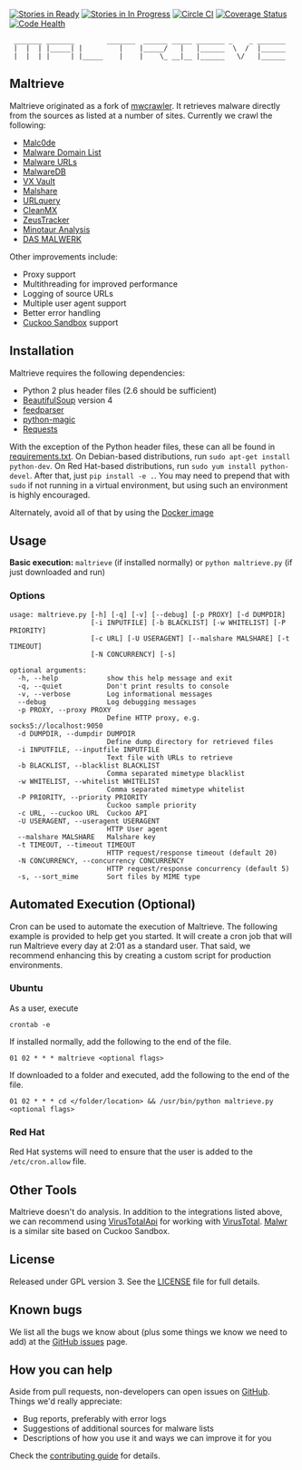 [![Stories in Ready](https://badge.waffle.io/krmaxwell/maltrieve.png?label=ready&title=Ready)](https://waffle.io/krmaxwell/maltrieve)
[![Stories in In Progress](https://badge.waffle.io/krmaxwell/maltrieve.png?label=in%20progress&title=In%20Progress)](https://waffle.io/krmaxwell/maltrieve)
[![Circle CI](https://circleci.com/gh/krmaxwell/maltrieve/tree/dev.svg?style=svg)](https://circleci.com/gh/krmaxwell/maltrieve/tree/dev)
[![Coverage Status](https://coveralls.io/repos/krmaxwell/maltrieve/badge.svg?branch=dev)](https://coveralls.io/r/krmaxwell/maltrieve?branch=dev)
[![Code Health](https://landscape.io/github/krmaxwell/maltrieve/dev/landscape.svg?style=flat)](https://landscape.io/github/krmaxwell/maltrieve/dev)

```
 _______ _______        _______  ______ _____ _______ _    _ _______
 |  |  | |_____| |         |    |_____/   |   |______  \  /  |______
 |  |  | |     | |_____    |    |    \_ __|__ |______   \/   |______

```

## Maltrieve

Maltrieve originated as a fork of [mwcrawler](https://github.com/ricardo-dias/mwcrawler). It retrieves malware directly from the sources as listed at a number of sites. Currently we crawl the following:

* [Malc0de](http://malc0de.com/rss)
* [Malware Domain List](http://www.malwaredomainlist.com/hostslist/mdl.xml)
* [Malware URLs](http://malwareurls.joxeankoret.com/normal.txt)
* [MalwareDB](http://malwaredb.malekal.com/)
* [VX Vault](http://vxvault.net/ViriList.php)
* [Malshare](http://www.malshare.com/index.php)
* [URLquery](http://urlquery.net/)
* [CleanMX](http://support.clean-mx.de/clean-mx/xmlviruses.php?)
* [ZeusTracker](https://zeustracker.abuse.ch/monitor.php?urlfeed=binaries)
* [Minotaur Analysis](http://minotauranalysis.com/)
* [DAS MALWERK](http://dasmalwerk.eu)

Other improvements include:

* Proxy support
* Multithreading for improved performance
* Logging of source URLs
* Multiple user agent support
* Better error handling
* [Cuckoo Sandbox](http://www.cuckoosandbox.org) support


## Installation

Maltrieve requires the following dependencies:

* Python 2 plus header files (2.6 should be sufficient)
* [BeautifulSoup](http://www.crummy.com/software/BeautifulSoup/) version 4
* [feedparser](https://pypi.python.org/pypi/feedparser)
* [python-magic](https://pypi.python.org/pypi/python-magic/)
* [Requests](http://www.python-requests.org)

With the exception of the Python header files, these can all be found in [requirements.txt](./requirements.txt). On Debian-based distributions, run `sudo apt-get install python-dev`. On Red Hat-based distributions, run `sudo yum install python-devel`. After that, just `pip install -e .`.  You may need to prepend that with ```sudo``` if not running in a virtual environment, but using such an environment is highly encouraged.

Alternately, avoid all of that by using the [Docker image](https://registry.hub.docker.com/u/technoskald/maltrieve/)

## Usage

__Basic execution:__ `maltrieve` (if installed normally) or ```python maltrieve.py``` (if just downloaded and run)

### Options
```
usage: maltrieve.py [-h] [-q] [-v] [--debug] [-p PROXY] [-d DUMPDIR]
                    [-i INPUTFILE] [-b BLACKLIST] [-w WHITELIST] [-P PRIORITY]
                    [-c URL] [-U USERAGENT] [--malshare MALSHARE] [-t TIMEOUT]
                    [-N CONCURRENCY] [-s]

optional arguments:
  -h, --help            show this help message and exit
  -q, --quiet           Don't print results to console
  -v, --verbose         Log informational messages
  --debug               Log debugging messages
  -p PROXY, --proxy PROXY
                        Define HTTP proxy, e.g. socks5://localhost:9050
  -d DUMPDIR, --dumpdir DUMPDIR
                        Define dump directory for retrieved files
  -i INPUTFILE, --inputfile INPUTFILE
                        Text file with URLs to retrieve
  -b BLACKLIST, --blacklist BLACKLIST
                        Comma separated mimetype blacklist
  -w WHITELIST, --whitelist WHITELIST
                        Comma separated mimetype whitelist
  -P PRIORITY, --priority PRIORITY
                        Cuckoo sample priority
  -c URL, --cuckoo URL  Cuckoo API
  -U USERAGENT, --useragent USERAGENT
                        HTTP User agent
  --malshare MALSHARE   Malshare key
  -t TIMEOUT, --timeout TIMEOUT
                        HTTP request/response timeout (default 20)
  -N CONCURRENCY, --concurrency CONCURRENCY
                        HTTP request/response concurrency (default 5)
  -s, --sort_mime       Sort files by MIME type
```

## Automated Execution (Optional)

Cron can be used to automate the execution of Maltrieve. The following example is provided to help get you started. It will create a cron job that will run Maltrieve every day at 2:01 as a standard user. That said, we recommend enhancing this by creating a custom script for production environments.

### Ubuntu

As a user, execute
```
crontab -e
```
If installed normally, add the following to the end of the file.
```
01 02 * * * maltrieve <optional flags>
```
If downloaded to a folder and executed, add the following to the end of the file.
```
01 02 * * * cd </folder/location> && /usr/bin/python maltrieve.py <optional flags>
```
### Red Hat

Red Hat systems will need to ensure that the user is added to the `/etc/cron.allow` file.


## Other Tools

Maltrieve doesn't do analysis. In addition to the integrations listed above, we can recommend using [VirusTotalApi](https://github.com/doomedraven/VirusTotalApi) for working with [VirusTotal](https://www.virustotal.com). [Malwr](https://malwr.com) is a similar site based on Cuckoo Sandbox.

## License

Released under GPL version 3. See the [LICENSE](./LICENSE) file for full details.

## Known bugs

We list all the bugs we know about (plus some things we know we need to add) at the [GitHub issues](https://github.com/krmaxwell/maltrieve/issues) page.


## How you can help

Aside from pull requests, non-developers can open issues on [GitHub](https://github.com/krmaxwell/maltrieve). Things we'd really appreciate:

* Bug reports, preferably with error logs
* Suggestions of additional sources for malware lists
* Descriptions of how you use it and ways we can improve it for you

Check the [contributing guide](./CONTRIBUTING.md) for details.
